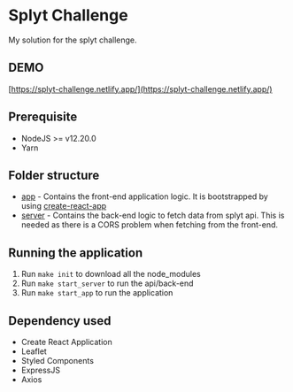 # Splyt Challenge

My solution for the splyt challenge. 

## DEMO

[https://splyt-challenge.netlify.app/](https://splyt-challenge.netlify.app/)

## Prerequisite

- NodeJS >= v12.20.0
- Yarn

## Folder structure

- [app](/app) - Contains the front-end application logic. It is bootstrapped by using [create-react-app](https://create-react-app.dev/)
- [server](/server) - Contains the back-end logic to fetch data from splyt api. This is needed as there is a CORS problem when fetching from the front-end. 

## Running the application

1. Run `make init` to download all the node_modules
1. Run `make start_server` to run the api/back-end
1. Run `make start_app` to run the application


## Dependency used

- Create React Application
- Leaflet
- Styled Components
- ExpressJS
- Axios
